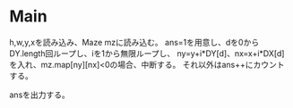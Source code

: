 # Main
h,w,y,xを読み込み、Maze mzに読み込む。
ans=1を用意し、dを0からDY.length回ループし、iを1から無限ループし、
ny=y+i\*DY[d]、nx=x+i\*DX[d]を入れ、mz.map[ny][nx]<0の場合、中断する。
それ以外はans++にカウントする。

ansを出力する。
